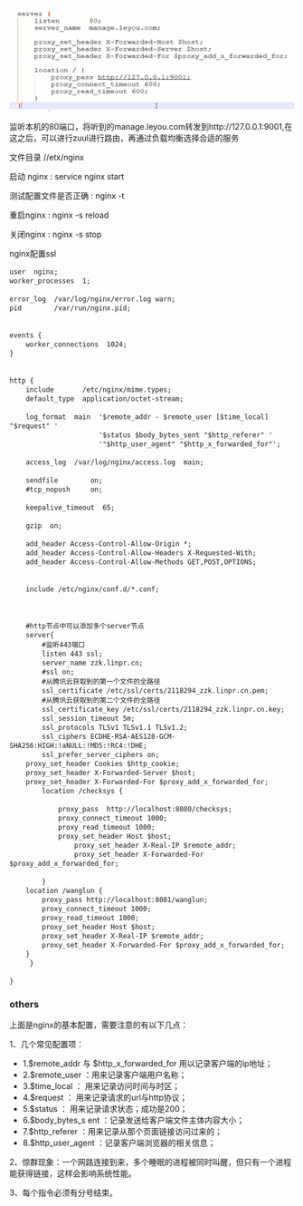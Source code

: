 ![1551150232363](../../images/1551150232363.png)

监听本机的80端口，将听到的manage.leyou.com转发到http://127.0.0.1:9001,在这之后，可以进行zuul进行路由，再通过负载均衡选择合适的服务



文件目录  //etx/nginx

启动 nginx : service  nginx start

测试配置文件是否正确 : nginx -t

重启nginx :  nginx -s reload

关闭nginx : nginx -s  stop

nginx配置ssl

```properties
user  nginx;
worker_processes  1;

error_log  /var/log/nginx/error.log warn;
pid        /var/run/nginx.pid;


events {
    worker_connections  1024;
}


http {
    include       /etc/nginx/mime.types;
    default_type  application/octet-stream;

    log_format  main  '$remote_addr - $remote_user [$time_local] "$request" '
                      '$status $body_bytes_sent "$http_referer" '
                      '"$http_user_agent" "$http_x_forwarded_for"';

    access_log  /var/log/nginx/access.log  main;

    sendfile        on;
    #tcp_nopush     on;

    keepalive_timeout  65;

    gzip  on;

    add_header Access-Control-Allow-Origin *;
    add_header Access-Control-Allow-Headers X-Requested-With;
    add_header Access-Control-Allow-Methods GET,POST,OPTIONS;

    
    include /etc/nginx/conf.d/*.conf;



    #http节点中可以添加多个server节点
    server{
        #监听443端口
        listen 443 ssl;
        server_name zzk.linpr.cn;
        #ssl on;
        #从腾讯云获取到的第一个文件的全路径
        ssl_certificate /etc/ssl/certs/2118294_zzk.linpr.cn.pem;
        #从腾讯云获取到的第二个文件的全路径
        ssl_certificate_key /etc/ssl/certs/2118294_zzk.linpr.cn.key;
        ssl_session_timeout 5m;
        ssl_protocols TLSv1 TLSv1.1 TLSv1.2;
        ssl_ciphers ECDHE-RSA-AES128-GCM-SHA256:HIGH:!aNULL:!MD5:!RC4:!DHE;
        ssl_prefer_server_ciphers on;
	proxy_set_header Cookies $http_cookie;
	proxy_set_header X-Forwarded-Server $host;
	proxy_set_header X-Forwarded-For $proxy_add_x_forwarded_for;
        location /checksys {
               
	     	proxy_pass  http://localhost:8080/checksys;
	        proxy_connect_timeout 1000;
    		proxy_read_timeout 1000;
	        proxy_set_header Host $host;
                proxy_set_header X-Real-IP $remote_addr;
                proxy_set_header X-Forwarded-For $proxy_add_x_forwarded_for;

        }
	location /wanglun { 
		proxy_pass http://localhost:8081/wanglun;
		proxy_connect_timeout 1000;
		proxy_read_timeout 1000;
		proxy_set_header Host $host;
		proxy_set_header X-Real-IP $remote_addr;
		proxy_set_header X-Forwarded-For $proxy_add_x_forwarded_for;
	}
     }
     
}

```

### others

上面是nginx的基本配置，需要注意的有以下几点：

1、几个常见配置项：

- 1.$remote_addr 与 $http_x_forwarded_for 用以记录客户端的ip地址；
- 2.$remote_user ：用来记录客户端用户名称；
- 3.$time_local ： 用来记录访问时间与时区；
- 4.$request ： 用来记录请求的url与http协议；
- 5.$status ： 用来记录请求状态；成功是200；
- 6.$body_bytes_s ent ：记录发送给客户端文件主体内容大小；
- 7.$http_referer ：用来记录从那个页面链接访问过来的；
- 8.$http_user_agent ：记录客户端浏览器的相关信息；

2、惊群现象：一个网路连接到来，多个睡眠的进程被同时叫醒，但只有一个进程能获得链接，这样会影响系统性能。

3、每个指令必须有分号结束。